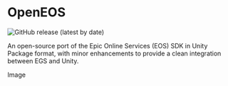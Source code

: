 # OpenEOS
![GitHub release (latest by date)](https://img.shields.io/github/v/release/RobProductions/OpenEOS?logo=github)

An open-source port of the Epic Online Services (EOS) SDK in Unity Package format, with minor enhancements to provide a clean integration between EGS and Unity.

Image

## 
